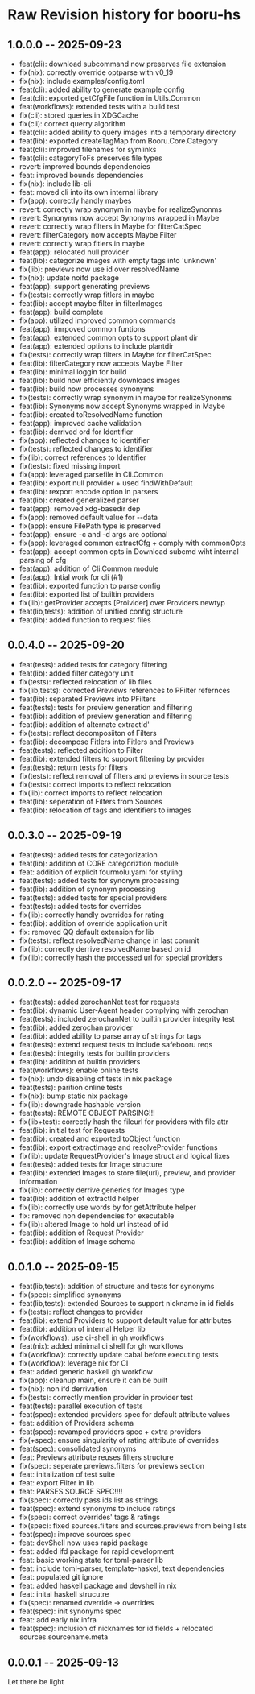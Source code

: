 # Raw Revision history for booru-hs

## 1.0.0.0 -- 2025-09-23
- feat(cli): download subcommand now preserves file extension
- fix(nix): correctly override optparse with v0_19
- fix(nix): include examples/config.toml
- feat(cli): added ability to generate example config
- feat(cli): exported getCfgFile function in Utils.Common
- feat(workflows): extended tests with a build test
- fix(cli): stored queries in XDGCache
- fix(cli): correct querry algorithm
- feat(cli): added ability to query images into a temporary directory
- feat(lib): exported createTagMap from Booru.Core.Category
- feat(cli): improved filenames for symlinks
- feat(cli): categoryToFs preserves file types
- revert: improved bounds dependencies
- feat: improved bounds dependencies
- fix(nix): include lib-cli
- feat: moved cli into its own internal library
- fix(app): correctly handly maybes
- revert: correctly wrap synonym in maybe for realizeSynonms
- revert: Synonyms now accept Synonyms wrapped in Maybe
- revert: correctly wrap filters in Maybe for filterCatSpec
- revert: filterCategory now accepts Maybe Filter
- revert: correctly wrap fitlers in maybe
- feat(app): relocated null provider
- feat(lib): categorize images with empty tags into 'unknown'
- fix(lib): previews now use id over resolvedName
- fix(nix): update noifd package
- feat(app): support generating previews
- fix(tests): correctly wrap fitlers in maybe
- feat(lib): accept maybe filter in filterImages
- feat(app): build complete
- fix(app): utilized improved common commands
- feat(app): imrpoved common funtions
- feat(app): extended common opts to support plant dir
- feat(app): extended options to include plantdir
- fix(tests): correctly wrap filters in Maybe for filterCatSpec
- feat(lib): filterCategory now accepts Maybe Filter
- feat(lib): minimal loggin for build
- feat(lib): build now efficiently downloads images
- feat(lib): build now processes synonyms
- fix(tests): correctly wrap synonym in maybe for realizeSynonms
- feat(lib): Synonyms now accept Synonyms wrapped in Maybe
- feat(lib): created toResolvedName function
- feat(app): improved cache validation
- feat(lib): derrived ord for Identifier
- fix(app): reflected changes to identifier
- fix(tests): reflected changes to identifier
- fix(lib): correct references to Identifier
- fix(tests): fixed missing import
- fix(app): leveraged parsefile in Cli.Common
- feat(lib): export null provider + used findWithDefault
- feat(lib): rexport encode option in parsers
- feat(lib): created generalized parser
- feat(app): removed xdg-basedir dep
- fix(app): removed default value for --data
- fix(app): ensure FilePath type is preserved
- feat(app): ensure -c and -d args are optional
- fix(app): leveraged common extractCfg + comply with commonOpts
- feat(app): accept common opts in Download subcmd wiht internal parsing of cfg
- feat(app): addition of Cli.Common module
- feat(app): Intial work for cli (#1)
- feat(lib): exported function to parse config
- feat(lib): exported list of builtin providers
- fix(lib): getProvider accepts \[Proivider\] over Providers newtyp
- feat(lib,tests): addition of unified config structure
- feat(lib): added function to request files

## 0.0.4.0 -- 2025-09-20
- feat(tests): added tests for category filtering
- feat(lib): added filter category unit
- fix(tests): reflected relocation of lib files
- fix(lib,tests): corrected Previews references to PFilter refernces
- feat(lib): separated Previews into PFilters
- feat(tests): tests for preview generation and filtering
- feat(lib): addition of preview generation and filtering
- feat(lib): addition of alternate extractId'
- fix(tests): reflect decomposiiton of Filters
- feat(lib): decompose Fitlers into Fitlers and Previews
- feat(tests): reflected addition to Filter
- feat(lib): extended filters to support filtering by provider
- feat(tests): return tests for filters
- fix(tests): reflect removal of filters and previews in source tests
- fix(tests): correct imports to reflect relocation
- fix(lib): correct imports to reflect relocation
- feat(lib): seperation of Filters from Sources
- feat(lib): relocation of tags and identifiers to images

## 0.0.3.0 -- 2025-09-19
- feat(tests): added tests for categorization
- feat(lib): addition of CORE categoriztion module
- feat: addition of explicit fourmolu.yaml for styling
- feat(tests): added tests for synonym processing
- feat(lib): addition of synonym processing
- feat(tests): added tests for special providers
- feat(tests): added tests for overrides
- fix(lib): correctly handly overrides for rating
- feat(lib): addition of override application unit
- fix: removed QQ default extension for lib
- fix(tests): reflect resolvedName change in last commit
- fix(lib): correctly derrive resolvedName based on id
- fix(lib): correctly hash the processed url for special providers

## 0.0.2.0 -- 2025-09-17

- feat(tests): added zerochanNet test for requests
- feat(lib): dynamic User-Agent header complying with zerochan
- feat(tests): included zerochanNet to builtin provider integrity test
- feat(lib): added zerochan provider
- feat(lib): added ability to parse array of strings for tags
- feat(tests): extend request tests to include safebooru reqs
- feat(tests): integrity tests for builtin providers
- feat(lib): addition of builtin providers
- feat(workflows): enable online tests
- fix(nix): undo disabling of tests in nix package
- feat(tests): parition online tests
- fix(nix): bump static nix package
- fix(lib): downgrade hashable version
- feat(tests): REMOTE OBJECT PARSING!!!
- fix(lib+test): correctly hash the fileurl for providers with file attr
- feat(lib): initial test for Requests
- feat(lib): created and exported toObject function
- feat(lib): export extractImage and resolveProvider functions
- fix(lib): update RequestProvider's Image struct and logical fixes
- feat(tests): added tests for Image structure
- feat(lib): extended Images to store file(url), preview, and provider information
- fix(lib): correctly derrive generics for Images type
- feat(lib): addition of extractId helper
- fix(lib): correctly use words by for getAttribute helper
- fix: removed non dependencies for executable
- fix(lib): altered Image to hold url instead of id
- feat(lib): addition of Request Provider
- feat(lib): addition of Image schema

## 0.0.1.0 -- 2025-09-15

- feat(lib,tests): addition of structure and tests for synonyms
- fix(spec): simplified synonyms
- feat(lib,tests): extended Sources to support nickname in id fields
- fix(tests): reflect changes to provider
- feat(lib): extend Providers to support default value for attributes
- feat(lib): addition of internal Helper lib
- fix(workflows): use ci-shell in gh workflows
- feat(nix): added minimal ci shell for gh workflows
- fix(workflow): correctly update cabal before executing tests
- fix(workflow): leverage nix for CI
- feat: added generic haskell gh workflow
- fix(app): cleanup main, ensure it can be built
- fix(nix): non ifd derrivation
- fix(tests): correctly mention provider in provider test
- feat(tests): parallel execution of tests
- feat(spec): extended providers spec for default attribute values
- feat: addition of Providers schema
- feat(spec): revamped providers spec + extra providers
- fix(+spec): ensure singularity of rating attribute of overrides
- feat(spec): consolidated synonyms
- feat: Previews attribute reuses filters structure
- fix(spec): seperate previews.filters for previews section
- feat: initalization of test suite
- feat: export Filter in lib
- feat: PARSES SOURCE SPEC!!!!
- fix(spec): correctly pass ids list as strings
- feat(spec): extend synonyms to include ratings
- fix(spec): correct overrides' tags & ratings
- fix(spec): fixed sources.filters and sources.previews from being lists
- feat(spec): improve sources spec
- feat: devShell now uses rapid package
- feat: added ifd package for rapid development
- feat: basic working state for toml-parser lib
- feat: include toml-parser, template-haskel, text dependencies
- feat: populated git ignore
- feat: added haskell package and devshell in nix
- feat: inital haskell strucutre
- fix(spec): renamed override -> overrides
- feat(spec): init synonyms spec
- feat: add early nix infra
- feat(spec): inclusion of nicknames for id fields + relocated sources.sourcename.meta

## 0.0.0.1 -- 2025-09-13

Let there be light
